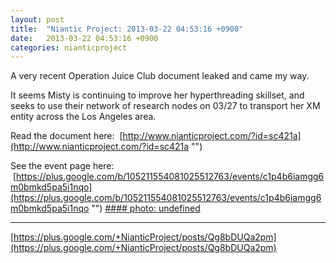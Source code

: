 ```yaml
---
layout: post
title:  "Niantic Project: 2013-03-22 04:53:16 +0900"
date:   2013-03-22 04:53:16 +0900
categories: nianticproject
---
```

A very recent Operation Juice Club document leaked and came my way.

It seems Misty is continuing to improve her hyperthreading skillset, and seeks to use their network of research nodes on 03/27 to transport her XM entity across the Los Angeles area.

Read the document here:  [http://www.nianticproject.com/?id=sc421a](http://www.nianticproject.com/?id=sc421a "")

See the event page here:  [https://plus.google.com/b/105211554081025512763/events/c1p4b6iamgg6m0bmkd5pa5i1nqo](https://plus.google.com/b/105211554081025512763/events/c1p4b6iamgg6m0bmkd5pa5i1nqo "")
[#### photo: undefined](https://lh5.googleusercontent.com/-aYrRgl8XflQ/UUtk-n5Lt5I/AAAAAAAAERM/LiRQwM5RNsQ/w288-h288/AnomalyLA.jpg "")
- - -
[https://plus.google.com/+NianticProject/posts/Qg8bDUQa2pm](https://plus.google.com/+NianticProject/posts/Qg8bDUQa2pm)
